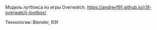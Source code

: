 Модель лутбокса из игры Overwatch. 
https://andreyf91.github.io/r3f-overwatch-lootbox/

Технологии: Blender, R3f
